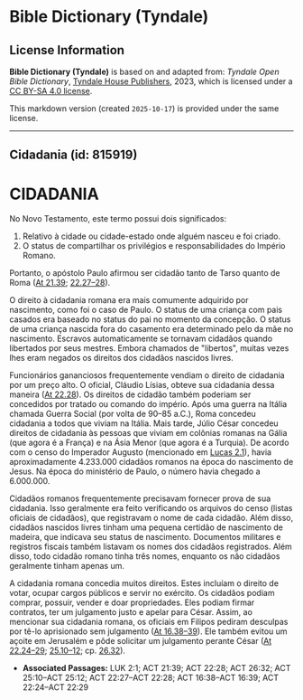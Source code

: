 # Bible Dictionary (Tyndale)

## License Information

**Bible Dictionary (Tyndale)** is based on and adapted from: _Tyndale Open Bible Dictionary_, [Tyndale House Publishers](https://tyndaleopenresources.com/), 2023, which is licensed under a [CC BY-SA 4.0 license](https://creativecommons.org/licenses/by-sa/4.0/legalcode.en).

This markdown version (created `2025-10-17`) is provided under the same license.



--------------------------------

## Cidadania (id: 815919)

CIDADANIA
=========

No Novo Testamento, este termo possui dois significados:

1. Relativo à cidade ou cidade\-estado onde alguém nasceu e foi criado.
2. O status de compartilhar os privilégios e responsabilidades do Império Romano.

Portanto, o apóstolo Paulo afirmou ser cidadão tanto de Tarso quanto de Roma ([At 21\.39](https://ref.ly/Acts21:39); [22\.27–28](https://ref.ly/Acts22:27-Acts22:28)).

O direito à cidadania romana era mais comumente adquirido por nascimento, como foi o caso de Paulo. O status de uma criança com pais casados era baseado no status do pai no momento da concepção. O status de uma criança nascida fora do casamento era determinado pelo da mãe no nascimento. Escravos automaticamente se tornavam cidadãos quando libertados por seus mestres. Embora chamados de "libertos", muitas vezes lhes eram negados os direitos dos cidadãos nascidos livres.

Funcionários gananciosos frequentemente vendiam o direito de cidadania por um preço alto. O oficial, Cláudio Lísias, obteve sua cidadania dessa maneira ([At 22\.28](https://ref.ly/Acts22:28)). Os direitos de cidadão também poderiam ser concedidos por tratado ou comando do império. Após uma guerra na Itália chamada Guerra Social (por volta de 90–85 a.C.), Roma concedeu cidadania a todos que viviam na Itália. Mais tarde, Júlio César concedeu direitos de cidadania às pessoas que viviam em colônias romanas na Gália (que agora é a França) e na Ásia Menor (que agora é a Turquia). De acordo com o censo do Imperador Augusto (mencionado em [Lucas 2\.1](https://ref.ly/Luke2:1)), havia aproximadamente 4\.233\.000 cidadãos romanos na época do nascimento de Jesus. Na época do ministério de Paulo, o número havia chegado a 6\.000\.000\.

Cidadãos romanos frequentemente precisavam fornecer prova de sua cidadania. Isso geralmente era feito verificando os arquivos do censo (listas oficiais de cidadãos), que registravam o nome de cada cidadão. Além disso, cidadãos nascidos livres tinham uma pequena certidão de nascimento de madeira, que indicava seu status de nascimento. Documentos militares e registros fiscais também listavam os nomes dos cidadãos registrados. Além disso, todo cidadão romano tinha três nomes, enquanto os não cidadãos geralmente tinham apenas um.

A cidadania romana concedia muitos direitos. Estes incluíam o direito de votar, ocupar cargos públicos e servir no exército. Os cidadãos podiam comprar, possuir, vender e doar propriedades. Eles podiam firmar contratos, ter um julgamento justo e apelar para César. Assim, ao mencionar sua cidadania romana, os oficiais em Filipos pediram desculpas por tê\-lo aprisionado sem julgamento ([At 16\.38–39](https://ref.ly/Acts16:38-Acts16:39)). Ele também evitou um açoite em Jerusalém e pôde solicitar um julgamento perante César ([At 22\.24–29](https://ref.ly/Acts22:24-Acts22:29); [25\.10–12](https://ref.ly/Acts25:10-Acts25:12); cp. [26\.32](https://ref.ly/Acts26:32)).

* **Associated Passages:** LUK 2:1; ACT 21:39; ACT 22:28; ACT 26:32; ACT 25:10–ACT 25:12; ACT 22:27–ACT 22:28; ACT 16:38–ACT 16:39; ACT 22:24–ACT 22:29


